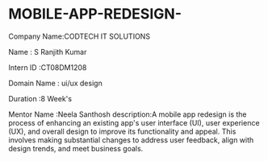 # MOBILE-APP-REDESIGN-
Company Name:CODTECH IT SOLUTIONS

Name : S Ranjith Kumar 

Intern ID :CT08DM1208

Domain Name : ui/ux design 

Duration :8 Week's

Mentor Name :Neela Santhosh
description:A mobile app redesign is the process of enhancing an existing app's user interface (UI), user experience (UX), and overall design to improve its functionality and appeal. This involves making substantial changes to address user feedback, align with design trends, and meet business goals. 
